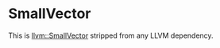 # SmallVector

This is [llvm::SmallVector](http://llvm.org/docs/doxygen/html/classllvm_1_1SmallVector.html) stripped from any LLVM dependency.
